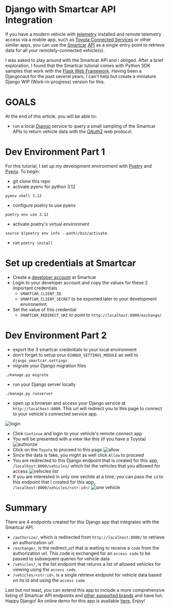 # Django with Smartcar API Integration

If you have a modern vehicle with [telemetry](https://en.wikipedia.org/wiki/Telemetry) installed and remote telemetry access via a mobile app, such as [Toyota Connected Services](https://www.toyota.com/connected-services/) or other similar apps, you can use the [Smartcar](http://smartcar.com) [API](https://github.com/smartcar/python-sdk/tree/master) as a single entry point to retrieve data
for all your remotely-connected vehicle(s).

I was asked to play around with the Smartcar API and I obliged. After a brief exploration, I found
that the Smartcar tutorial comes with Python SDK samples that work with the [Flask Web Framework](https://flask.palletsprojects.com/en/3.0.x/).  Having been a Djangonaut for the past several years, I can't help but create a miniature Django WIP (Work-in-progress) version for this.

# GOALS
At the end of this article, you will be able to:
- run a local [Django](http://djangoproject.com) service to query a small sampling of the Smartcar APIs to return vehicle data with the [OAuth2](https://testdriven.io/blog/oauth-python/) web protocol.

# Dev Environment Part 1
For this tutorial, I set up my development environment with [Poetry](https://python-poetry.org/docs/) and [Pyenv](https://github.com/pyenv).
To begin:

- git clone this repo
- activate pyenv for python 3.12
```
pyenv shell 3.12
```
- configure poetry to use pyenv
```
poetry env use 3.12
```
- activate poetry's virtual environment
```
source $(poetry env info --path)/bin/activate
```
- run `poetry install`

# Set up credentials at Smartcar
- Create a [developer account](https://dashboard.smartcar.com/signup) at Smartcar
- Login to your developer account and copy the values for these 2 important credentials
   - `SMARTCAR_CLIENT_ID`
   - `SMARTCAR_CLIENT_SECRET`
to be exported later to your development environemnt.
- Set the value of this credential 
   - `SMARTCAR_REDIRECT_URI`
   to point to `http://localhost:8000/exchange/`

# Dev Environment Part 2
- export the 3 smartcar credentials to your local environment
- don't forget to setup your `DJANGO_SETTINGS_MODULE` as well to `django_smartcar.settings`
- migrate your Django migration files
```
./manage.py migrate
```
- run your Django server locally
```
./manage.py runserver
```
- open up a browser and access your Django service at `http://localhost:8000`. This url will redirect you to this page to connect to your vehicle's connected service app.

![login](https://i.postimg.cc/L4xb3HvF/2024-07-07-15-53-39.jpg)
- Click `Continue` and login to your vehicle's remote connect app
- You will be presented with a view like this (if you have a Toyota)
![authorize](https://i.postimg.cc/mgr0CP79/2024-07-07-15-57-20.jpg)
- Click on the `Toyota` to proceed to this page
![allow](https://i.postimg.cc/gjjgrTw6/2024-07-07-16-02-35.jpg)
- Since the data is fake, you might as well click `Allow` to proceed
- You are redirected to this Django endpoint that is created for this app, `/localhost:8000/vehicles/` which list the vehicles that you alllowed for access
![vehicles list](https://i.postimg.cc/MGbDKSGG/2024-07-07-16-08-39.jpg)
- If you are interested in only one vechile at a time, you can pass the `id` to this endpoint that I created for this app, `/localhost:8000/vehicles/<str:id>/`
![one vehicle](https://i.postimg.cc/D0qjsXvq/2024-07-07-16-11-56.jpg)

# Summary
There are 4 endpoints created for this Django app that integrates with the Smartcar API.
- `/authorize/`, which is redirected from `http://localhost:8000/` to retrieve an authorization url
- `/exchange/`,  is the redirect_url that is waiting to receive a `code` from the authorization url. This code is exchanged for an `access code` to be passed to subsequent queries for vehicle data
- `/vehicles/`, is the list endpoint that returns a list of allowed vehicles for viewing using the `access code` 
- `/vehicles/<str:id>`, is a single retrieve endpoint for vehicle data based on its id and using the `access code`

Last but not least, you can extend this app to include a more comprehensive listing of Smartcar API endpoints and [other supported brands](https://smartcar.com/product/compatible-vehicles) and have fun. Happy Django! 
An online demo for this app is available [here](aws.djangodemo.com/smartcar/). Enjoy!
